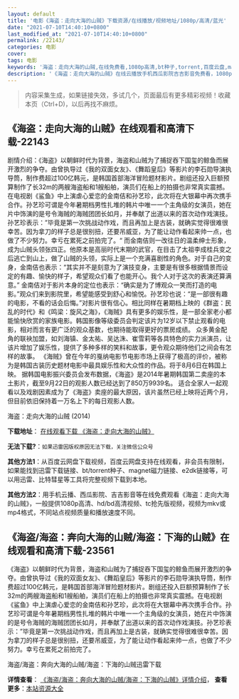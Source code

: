 ```yaml
---
layout: default
title: '电影《海盗：走向大海的山贼》下载资源/在线播放/视频地址/1080p/高清/蓝光'
date: "2021-07-10T14:40:10+0800"
last_modified_at: "2021-07-10T14:40:10+0800"
permalink: /22143/
categories: 电影
cover:
tags: 电影
keywords: '海盗：走向大海的山贼,在线免费看,1080p高清,bt种子,torrent,百度云盘,magnet,磁力链,迅雷下载资源'
description: '《海盗：走向大海的山贼》在线云播放手机西瓜影院吉吉影音免费看，1080p高清bd/hd未删减完整版和tc抢先枪版，mkv/mp4格式，附带bt/torrent种子、magnet/磁力链、百度云盘、网盘资源迅雷下载链接'
---
```


>内容采集生成，如果链接失效，多试几个，页面最后有更多精彩视频！收藏本页（Ctrl+D)，以后再找不麻烦。


## 《海盗：走向大海的山贼》在线观看和高清下载-22143

剧情介绍：《海盗》以朝鲜时代为背景，海盗和山贼为了捕捉吞下国玺的鲸鱼而展开激烈的争夺。由曾执导过《我的双面女友》、《舞蹈皇后》等影片的李石勋导演执导筒，制作费超过100亿韩元，是韩国首部海洋冒险题材影片。剧组还投入巨额预算制作了长32m的两艘海盗船和1艘船舶，演员们在船上的拍摄也非常真实震撼。   在电视剧《鲨鱼》中上演虐心爱恋的金南佶和孙艺珍，此次将在大银幕中再次携手合作。孙艺珍可谓是今年暑期档男性扎堆的韩片中唯一一个主角级的女演员，她在片中饰演的是号令海贼的海贼团团长如月，并奉献了出道以来的首次动作戏演技。孙艺珍表示：”毕竟是第一次挑战动作戏，而且再加上是古装，就确实觉得很难很幸苦。因为拿刀的样子总是很别扭，还要吊威亚，为了能让动作看起来帅一点，也做了不少努力。幸亏在累死之前拍完了。“   而金南佶则一改往日的温柔绅士形象，成为山贼头领张四正。他原本是高丽时代末期的武官，在目击了太祖李成桂兵变之后逃亡到山上，做了山贼的头领，实际上是一个充满喜剧性的角色。对于自己的变身，金南佶也表示：“其实并不是刻意为了演技变身，主要是有很多根据情景而设定的有趣、愉快的样子，希望观众们看了也能开心。我个人对于这次的表演还算满意。”   金南佶对于影片本身的定位也表示：“确实是为了博观众一笑而打造的电影。”观众们来到影院里，希望能感受到舒心和愉悦。孙艺珍也说：“是一部很有趣的电影，不看的话会后悔。”对影片很有信心。相比同样在暑期档上映的《群盗：民乱的时代》和《鸣梁：旋风之海》，《海贼》具有更多的娱乐性，是一部全家老小都能愉快欣赏的家族电影。韩国影像等级委员会判定该片为12岁以下禁止观看的电影，相对而言有更广泛的观众基数，也期待能取得更好的票房成绩。   众多黄金配角的联袂加盟，如刘海镇、金太祐、吴达洙、崔雪莉等各具特色的实力派演员，让该片增加了娱乐性，提供了多种多样的笑料和故事，更令观众期待他们之间会有怎样的故事。   《海贼》曾在今年的戛纳电影节电影市场上获得了极高的评价，被称为是韩国古装历史题材电影中最具娱乐性和大众性的作品。将于8月6日在韩国上映。   据韩国电影振兴委员会发布数据，《海盗》是2014年暑期韩国第二卖座的本土影片，截至9月22日的观影人数已经达到了850万9939名。   适合全家人一起观看以及戏剧因素成为了《海盗》卖座的最大原因，该片虽然已经上映将近两个月，但目前依旧保持着一万名上下的每日观影人数。


海盗：走向大海的山贼 (2014)

**下载地址**： [在线观看下载 《海盗：走向大海的山贼》](https://www.btbtdy.me/btdy/dy696.html) 


**无法下载?**：`如果迅雷因版权原因无法下载，关注微信公众号 `

**其他方法1**：从百度云网盘下载视频，百度云网盘支持在线观看，非会员有限制，如果能找到迅雷下载链接、bt/torrent种子、magnet磁力链接、e2dk链接等，可以用迅雷、比特彗星等工具将完整视频下载到本地。

**其他方法2**：用手机云播、西瓜影院、吉吉影音等在线免费观看《海盗：走向大海的山贼》，一般提供1080p高清、hd/bd高清视频、tc抢先版视频，视频为mkv或mp4格式，不同站点视频质量和播放速度不同。


## 《海盗/海盗：奔向大海的山贼/海盗：下海的山贼》在线观看和高清下载-23561

《海盗》以朝鲜时代为背景，海盗和山贼为了捕捉吞下国玺的鲸鱼而展开激烈的争夺。由曾执导过《我的双面女友》、《舞蹈皇后》等影片的李石勋导演执导筒，制作费超过100亿韩元，是韩国首部海洋冒险题材影片。剧组还投入巨额预算制作了长32m的两艘海盗船和1艘船舶，演员们在船上的拍摄也非常真实震撼。在电视剧《鲨鱼》中上演虐心爱恋的金南佶和孙艺珍，此次将在大银幕中再次携手合作。孙艺珍可谓是今年暑期档男性扎堆的韩片中唯一一个主角级的女演员，她在片中饰演的是号令海贼的海贼团团长如月，并奉献了出道以来的首次动作戏演技。孙艺珍表示：”毕竟是第一次挑战动作戏，而且再加上是古装，就确实觉得很难很幸苦。因为拿刀的样子总是很别扭，还要吊威亚，为了能让动作看起来帅一点，也做了不少努力。幸亏在累死之前拍完了。<!---剧情end--->


海盗/海盗：奔向大海的山贼/海盗：下海的山贼迅雷下载

**详情查看**： [《海盗/海盗：奔向大海的山贼/海盗：下海的山贼》详情介绍](/movie/23561/)， **查看更多**：[本站资源大全](/movie/t/all/)

